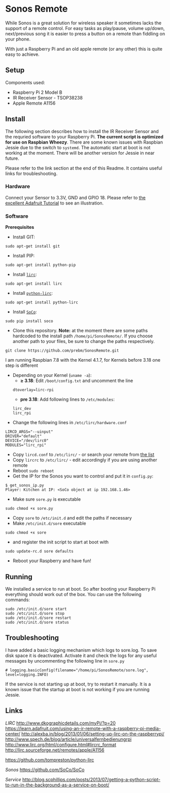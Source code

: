 Sonos Remote
============

While Sonos is a great solution for wireless speaker it sometimes lacks the support of a remote control. For easy tasks as play/pause, volume up/down, next/previous song it is easier to press a button on a remote than fiddling on your phone.

With just a Raspberry Pi and an old apple remote (or any other) this is quite easy to achieve.


Setup
-----

Components used:

- Raspberry Pi 2 Model B
- IR Receiver Sensor - TSOP38238
- Apple Remote A1156


Install
-------

The following section describes how to install the IR Receiver Sensor and the requried software to your Raspberry Pi. **The current script is optimized for use on Raspbian Wheezy**. There are some known issues with Raspbian Jessie due to the switch to `systemd`. The automatic start at boot is not working at the moment. There will be another version for Jessie in near future.

Please refer to the link section at the end of this Readme. It contains useful links for troubleshooting.

### Hardware

Connect your Sensor to 3.3V, GND and GPIO 18. Please refer to [the excellent Adafruit Tutorial](https://learn.adafruit.com/using-an-ir-remote-with-a-raspberry-pi-media-center/hardware) to see an illustration.

### Software

**Prerequisites**

- Install GIT:
```
sudo apt-get install git
```
- Install PIP:
```
sudo apt-get install python-pip
```
- Install [`lirc`](http://sourceforge.net/projects/lirc/):
```
sudo apt-get install lirc
```
- Install [`python-lirc`](https://github.com/tompreston/python-lirc):
```
sudo apt-get install python-lirc
```
- Install [`SoCo`](https://github.com/SoCo/SoCo):
```
sudo pip install soco
```
- Clone this repository. **Note:** at the moment there are some paths hardcoded to the install path `/home/pi/SonosRemote/`. If you choose another path to your files, be sure to change the paths respectively.
```
git clone https://github.com/prebm/SonosRemote.git
```

I am running Raspbian 7.8 with the Kernel 4.1.7, for Kernels before 3.18 one step is different

- Depending on your Kernel (`uname -a`):
	- **≥ 3.18**: Edit `/boot/config.txt` and uncomment the line
	```
    dtoverlay=lirc-rpi
    ```
	- **pre 3.18**: Add following lines to `/etc/modules`:
    ```
    lirc_dev
    lirc_rpi
    ```
- Change the following lines in `/etc/lirc/hardware.conf`
```
LIRCD_ARGS="--uinput"
DRIVER="default"
DEVICE="/dev/lirc0"
MODULES="lirc_rpi"
```
- Copy `lircd.conf` to `/etc/lirc/` - or search your remote from [the list](http://lirc.sourceforge.net/remotes/)
- Copy `lircrc` to `/etc/lirc/` - edit accordingly if you are using another remote
- Reboot `sudo reboot`
- Get the IP for the Sonos you want to control and put it in `config.py`:
```
$ get_sonos_ip.py
Player: Kitchen at IP: <SoCo object at ip 192.168.1.46>
```
- Make sure `sore.py` is executable
```
sudo chmod +x sore.py
```
- Copy `sore` to `/etc/init.d` and edit the paths if necessary
- Make `/etc/init.d/sore` executable
```
sudo chmod +x sore
```
- and register the init script to start at boot with
```
sudo update-rc.d sore defaults
```
- Reboot your Raspberry and have fun!


Running
-------

We installed a service to run at boot. So after booting your Raspberry Pi everything should work out of the box. You can use the following commands:

```
sudo /etc/init.d/sore start
sudo /etc/init.d/sore stop
sudo /etc/init.d/sore restart
sudo /etc/init.d/sore status
```

Troubleshooting
---------------

I have added a basic logging mechanism which logs to sore.log. To save disk space it is deactivated. Activate it and check the logs for any useful messages by uncommenting the following line in `sore.py`

```
# logging.basicConfig(filename="/home/pi/SonosRemote/sore.log", level=logging.INFO)
```

If the service is not starting up at boot, try to restart it manually. It is a known issue that the startup at boot is not working if you are running Jessie.

Links
-----

*LIRC*
http://www.dkographicdetails.com/myPi/?p=20
https://learn.adafruit.com/using-an-ir-remote-with-a-raspberry-pi-media-center/
http://alexba.in/blog/2013/01/06/setting-up-lirc-on-the-raspberrypi/
http://www.spech.de/blog/article/universalfernbedienungrpi
http://www.lirc.org/html/configure.html#lircrc_format
http://lirc.sourceforge.net/remotes/apple/A1156

https://github.com/tompreston/python-lirc

*Sonos*
https://github.com/SoCo/SoCo

*Service*
http://blog.scphillips.com/posts/2013/07/getting-a-python-script-to-run-in-the-background-as-a-service-on-boot/